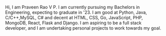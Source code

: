 Hi, I am Praveen Rao V P.
I am currently pursuing my Bachelors in Engineering, expecting to graduate in '23.
I am good at Python, Java, C/C++,MySQL, C# and decent at HTML, CSS, Go, JavaScript, PHP, MongoDB, React, Flask and Django. 
I am aspiring to be a full stack developer, and I am undertaking personal projects to work towards my goal.


